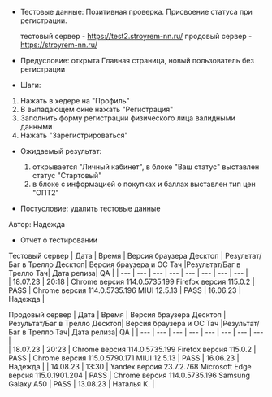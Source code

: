 * Тестовые данные: Позитивная проверка. Присвоение статуса при регистрации.

	тестовый сервер - https://test2.stroyrem-nn.ru/   продовый сервер - https://stroyrem-nn.ru/

* Предусловие: открыта Главная страница, новый пользователь без регистрации

* Шаги:
1.	Нажать в хедере на "Профиль"
2.	В выпадающем окне нажать "Регистрация"
3.	Заполнить форму регистрации физического лица валидными данными
4.	Нажать "Зарегистрироваться"

* Ожидаемый результат:
	1. открывается "Личный кабинет", в блоке "Ваш статус" выставлен статус "Стартовый"
	2. в блоке с информацией о покупках и баллах выставлен тип цен "ОПТ2"
	
* Постусловие: удалить тестовые данные

Автор: Надежда

* Отчет о тестировании
  
Тестовый сервер
| Дата | Время | Версия браузера Десктоп | Результат/Баг в Трелло Десктоп|  Версия браузера и ОС Тач |Результат/Баг в Трелло Тач| Дата релиза| QA  |
| --- | --- | --- | --- |  --- | --- | --- | --- |   
| 18.07.23 | 20:18 | Chrome версия 114.0.5735.199 Firefox версия 115.0.2 | PASS | Chrome версия 114.0.5735.196 MIUI 12.5.13 | PASS | 16.06.23 | Надежда |  

Продовый сервер
| Дата | Время | Версия браузера Десктоп | Результат/Баг в Трелло Десктоп|  Версия браузера и ОС Тач |Результат/Баг в Трелло Тач| Дата релиза| QA |
| --- | --- | --- | --- |  --- | --- | --- | --- |   
| 18.07.23 | 20:23 | Chrome версия 114.0.5735.199 Firefox версия 115.0.2 | PASS | Chrome версия 115.0.5790.171 MIUI 12.5.13 | PASS | 16.06.23 | Надежда |
| 14.08.23 | 13:30 | Yandex версия 23.7.2.768  Microsoft Edge версия 115.0.1901.204 | PASS | Chrome версия 114.0.5735.196 Samsung Galaxy A50 | PASS | 13.08.23 | Наталья К. |   